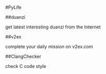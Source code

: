 #PyLife

##duanzi

get latest interesting duanzi from the Internet

##v2ex

complete your daily mission on v2ex.com

##ClangChecker

check C code style